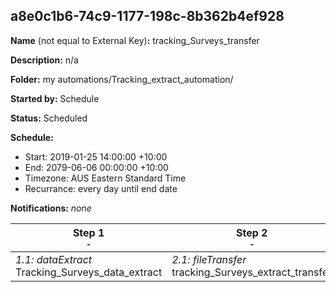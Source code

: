 ## a8e0c1b6-74c9-1177-198c-8b362b4ef928

**Name** (not equal to External Key)**:** tracking_Surveys_transfer

**Description:** n/a

**Folder:** my automations/Tracking_extract_automation/

**Started by:** Schedule

**Status:** Scheduled

**Schedule:**

* Start: 2019-01-25 14:00:00 +10:00
* End: 2079-06-06 00:00:00 +10:00
* Timezone: AUS Eastern Standard Time
* Recurrance: every day until end date

**Notifications:** _none_


| Step 1<br>_<small>-</small>_ | Step 2<br>_<small>-</small>_ | Step 3<br>_<small>-</small>_ |
| --- | --- | --- |
| _1.1: dataExtract_<br>Tracking_Surveys_data_extract | _2.1: fileTransfer_<br>tracking_Surveys_extract_transfer | _3.1: query_<br>Delete_Surveys_DE_Data |

